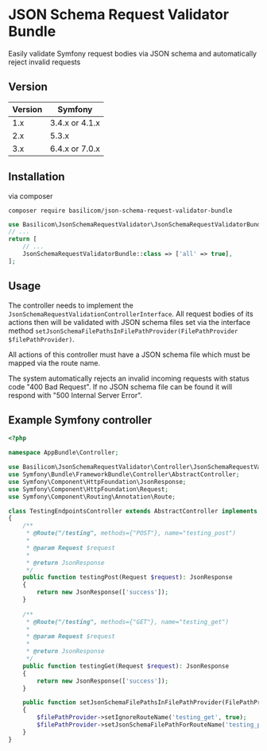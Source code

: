 # JSON Schema Request Validator Bundle

Easily validate Symfony request bodies via JSON schema and automatically reject invalid requests

## Version
| Version | Symfony        |
|---------|----------------|
| 1.x     | 3.4.x or 4.1.x |
| 2.x     | 5.3.x          |
| 3.x     | 6.4.x or 7.0.x |

## Installation

via composer
```
composer require basilicom/json-schema-request-validator-bundle
```

```php
use Basilicom\JsonSchemaRequestValidator\JsonSchemaRequestValidatorBundle;
// ...
return [
    // ...
    JsonSchemaRequestValidatorBundle::class => ['all' => true],
];
```

## Usage
The controller needs to implement the `JsonSchemaRequestValidationControllerInterface`.
All request bodies of its actions then will be validated with JSON schema files set via the interface method `setJsonSchemaFilePathsInFilePathProvider(FilePathProvider $filePathProvider)`.

All actions of this controller must have a JSON schema file which must be mapped via the route name.

The system automatically rejects an invalid incoming requests with status code "400 Bad Request".
If no JSON schema file can be found it will respond with "500 Internal Server Error".

## Example Symfony controller

```php
<?php

namespace AppBundle\Controller;

use Basilicom\JsonSchemaRequestValidator\Controller\JsonSchemaRequestValidationControllerInterface;
use Symfony\Bundle\FrameworkBundle\Controller\AbstractController;
use Symfony\Component\HttpFoundation\JsonResponse;
use Symfony\Component\HttpFoundation\Request;
use Symfony\Component\Routing\Annotation\Route;

class TestingEndpointsController extends AbstractController implements JsonSchemaRequestValidationControllerInterface
{
    /**
     * @Route("/testing", methods={"POST"}, name="testing_post")
     *
     * @param Request $request
     *
     * @return JsonResponse
     */
    public function testingPost(Request $request): JsonResponse
    {
        return new JsonResponse(['success']);
    }
    
    /**
     * @Route("/testing", methods={"GET"}, name="testing_get")
     *
     * @param Request $request
     *
     * @return JsonResponse
     */
    public function testingGet(Request $request): JsonResponse
    {
        return new JsonResponse(['success']);
    }

    public function setJsonSchemaFilePathsInFilePathProvider(FilePathProvider $filePathProvider)
    {
        $filePathProvider->setIgnoreRouteName('testing_get', true);
        $filePathProvider->setJsonSchemaFilePathForRouteName('testing_post', __DIR__ . '/../Resources/jsonschemas/test.json');
    }
}

```
